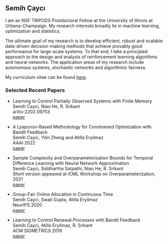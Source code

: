 ## Semih Çaycı

I am an NSF TRIPODS Postdoctoral Fellow at the University of Illinois at Urbana-Champaign. My research interests broadly lie in machine learning, optimization and statistics.

The ultimate goal of my research is to develop efficient, robust and scalable data-driven decision-making methods that achieve provably good performance for large-scale systems. To that end, I take a principled approach to the design and analysis of reinforcement learning algorithms and neural networks. The application areas of my research include autonomous systems, stochastic networks and algorithmic fairness.

My curriculum vitae can be found [here](https://drive.google.com/file/d/1-H0KwS6_AMoKGYeVi1ZqOOS0mv3VuWt6/view?usp=sharing).

### Selected Recent Papers

- Learning to Control Partially Observed Systems with Finite Memory<br>
Semih Cayci, Niao He, R. Srikant<br>
arXiv:2202.09753<br>
[paper](https://arxiv.org/abs/2202.09753)

- A Lyapunov-Based Methodology for Constrained Optimization with Bandit Feedback<br>
Semih Cayci, Yilin Zheng and Atilla Eryilmaz<br>
AAAI 2022<br>
[paper](https://arxiv.org/pdf/2106.05165.pdf)

- Sample Complexity and Overparameterization Bounds for Temporal Difference Learning with Neural Network Approximation<br>
Semih Cayci, Siddhartha Satpathi, Niao He, R. Srikant<br>
Short version appeared at ICML Workshop on Overparameterization, 2021<br>
[paper](https://arxiv.org/pdf/2103.01391.pdf)

- Group-Fair Online Allocation in Continuous Time<br>
Semih Cayci, Swati Gupta, Atilla Eryilmaz<br>
NeurIPS 2020<br>
[paper](http://semihcayci.github.io/NeurIPS_2020.pdf)

- Learning to Control Renewal Processes with Bandit Feedback<br>
Semih Cayci, Atilla Eryilmaz, R. Srikant<br>
ACM SIGMETRICS 2019<br>
[paper](https://semihcayci.github.io/SIGMETRICS19_p43.pdf)
